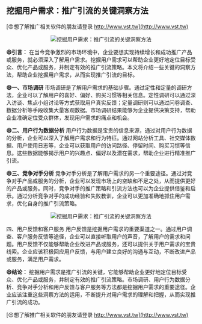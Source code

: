 ## **挖掘用户需求：推广引流的关键洞察方法**

[😍想了解推广相关软件的朋友请登录 http://www.vst.tw](http://www.vst.tw)

 <center><img src="https://vst.tw/MP4/tuiguang/png/8.png" alt="挖掘用户需求：推广引流的关键洞察方法"></center>

**😄引言：**
在当今竞争激烈的市场环境中，企业要想实现持续增长和成功推广产品或服务，就必须深入了解用户需求。挖掘用户需求可以帮助企业更好地定位目标受众、优化产品或服务，并制定有效的推广引流策略。本文将介绍一些关键的洞察方法，帮助企业挖掘用户需求，从而实现推广引流的目标。

**😄一、市场调研**
市场调研是了解用户需求的基础步骤。通过定性和定量的调研方法，企业可以了解用户的喜好、偏好、购买习惯等相关信息。定性调研可以通过深入访谈、焦点小组讨论等方式获取用户真实反馈；定量调研则可以通过问卷调查、数据分析等手段收集大量客观数据。市场调研结果能够为企业提供决策支持，帮助企业准确定位受众群体，发现用户需求的痛点和机会。

**😄二、用户行为数据分析**
用户行为数据是宝贵的信息来源，通过对用户行为数据的分析，企业可以深入了解用户需求和行为特征。通过网站分析工具、社交媒体数据、用户使用日志等，企业可以获取用户的访问路径、停留时间、购买习惯等信息。这些数据能够揭示用户的兴趣点、偏好以及潜在需求，帮助企业进行精准推广引流。

**😄三、竞争对手分析**
竞争对手分析是了解用户需求的另一个重要途径。通过对竞争对手产品或服务的分析，企业可以发现市场上的空缺和不足之处，从而提供更好的产品或服务。同时，竞争对手的推广策略和引流方法也可以为企业提供借鉴和启示。通过分析竞争对手的成功经验和失败教训，企业可以更加准确地抓住用户需求，优化自身的推广引流策略。

 <center><img src="https://vst.tw/MP4/tuiguang/png/4.png" alt="挖掘用户需求：推广引流的关键洞察方法"></center>

四、用户反馈和客户服务
用户反馈是挖掘用户需求的重要渠道之一。通过用户调查、客户服务反馈等途径，企业可以直接听取用户的声音，了解用户的需求和问题。用户反馈不仅能够帮助企业改进产品或服务，还可以提供关于用户需求的宝贵线索。企业应该积极回应用户反馈，与用户建立良好的沟通与互动，不断改进产品或服务，满足用户需求。

**😄结论：**
挖掘用户需求是推广引流的关键，它能够帮助企业更好地定位目标受众、优化产品或服务，并制定有效的推广引流策略。市场调研、用户行为数据分析、竞争对手分析和用户反馈与客户服务等方法都是挖掘用户需求的重要途径。企业应该注重这些洞察方法的运用，不断提升对用户需求的理解和把握，从而实现推广引流的成功。

[😍想了解推广相关软件的朋友请登录 http://www.vst.tw](http://www.vst.tw)



